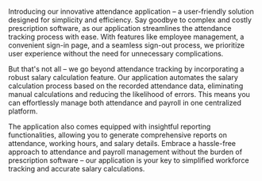 Introducing our innovative attendance application – a user-friendly solution designed for simplicity and efficiency. Say goodbye to complex and costly prescription software, as our application streamlines the attendance tracking process with ease. With features like employee management, a convenient sign-in page, and a seamless sign-out process, we prioritize user experience without the need for unnecessary complications.

But that's not all – we go beyond attendance tracking by incorporating a robust salary calculation feature. Our application automates the salary calculation process based on the recorded attendance data, eliminating manual calculations and reducing the likelihood of errors. This means you can effortlessly manage both attendance and payroll in one centralized platform.

The application also comes equipped with insightful reporting functionalities, allowing you to generate comprehensive reports on attendance, working hours, and salary details. Embrace a hassle-free approach to attendance and payroll management without the burden of prescription software – our application is your key to simplified workforce tracking and accurate salary calculations.
